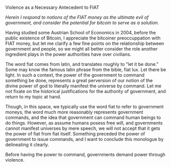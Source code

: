 
Violence as a Necessary Antecedent to FIAT

*Herein I respond to notions of the FIAT money as the ultimate evil of
government, and consider the potential for bitcoin to serve as a
solution.*

Having studied some Austrian School of Economics in 2004, before the
public existence of Bitcoin, I appreciate the bitcoiner preoccuppation
with FIAT money, but let me clarify a few fine points on the
relationship between government and people, so we might all better
consider the role another ingredient plays in the power authorities have
over civilians.

The word fiat comes from latin, and translates roughly to \"let it be
done.\" Some may know the famous latin phrase from the bible, fiat lux.
Let there be light. In such a context, the power of the government to
command something be done, represents a great perversion of our notion
of the divine power of god to literally manifest the universe by
command. Let me not fixate on the historical justifications for the
authority of government, and return to my topic at hand.

Though, in this space, we typically use the word fiat to refer to
government moneys, the word much more reasonably represents government
commands, and the idea that government can command human beings to do
things. However, as assume humans posess free will, and governments
cannot manifest universes by mere speech, we will not accept that it
gets the power of fiat from fiat itself. Something preceded the power of
government to issue commands, and I want to conclude this monologue by
delineating it clearly.

Before having the power to command, governments demand power through
violence.


